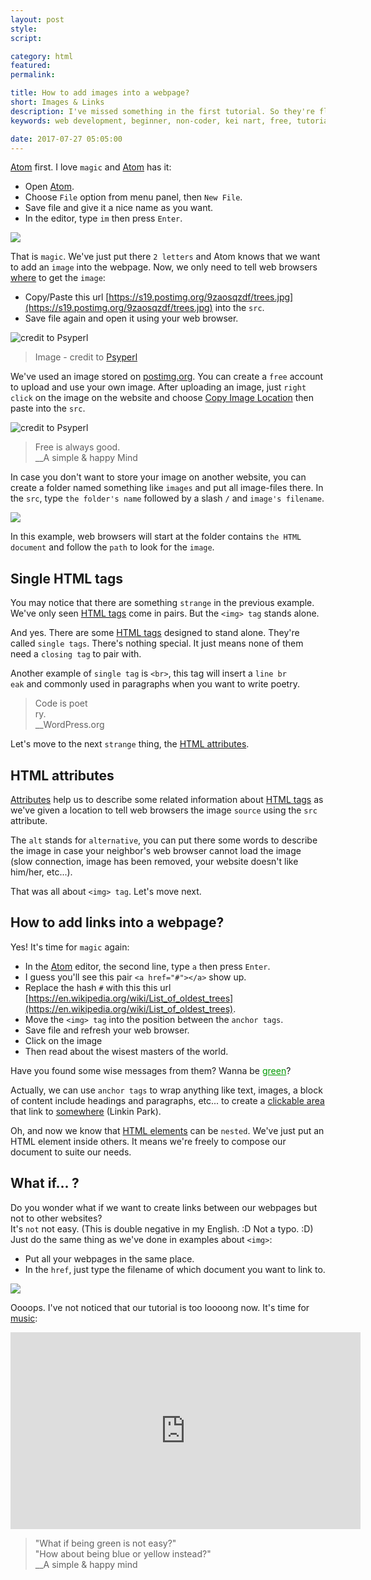 ```yaml
---
layout: post
style:
script:

category: html
featured:
permalink:

title: How to add images into a webpage?
short: Images & Links
description: I've missed something in the first tutorial. So they're flying over here. <br>Adding images into your webpage, creating links. <br>And... see Atom in Action.
keywords: web development, beginner, non-coder, kei nart, free, tutorial, coding, programming, code nart, html, image, link

date: 2017-07-27 05:05:00
---
```


[Atom](https://codenart.github.io/begin/#how-to-have-fun-doing-a-boring-task)
first. I love `magic` and
[Atom](https://codenart.github.io/begin/#how-to-have-fun-doing-a-boring-task)
has it:

- Open [Atom](https://codenart.github.io/begin/#how-to-have-fun-doing-a-boring-task).
- Choose `File` option from menu panel, then `New File`.
- Save file and give it a nice name as you want.
- In the editor, type `im` then press `Enter`.

![](/images/html-1/atom.jpg)

That is `magic`. We've just put there `2 letters` and Atom knows that we want
to add an `image` into the webpage. Now, we only need to tell web browsers
[where](https://s19.postimg.org/9zaosqzdf/trees.jpg) to get the `image`:

- Copy/Paste this url [https://s19.postimg.org/9zaosqzdf/trees.jpg](https://s19.postimg.org/9zaosqzdf/trees.jpg)
into the `src`.
- Save file again and open it using your web browser.

![credit to Psyperl](/images/html-1/trees.jpg)

> Image - credit to [Psyperl](https://github.com/psyperl)

We've used an image stored on [postimg.org](https://postimg.org/image/5dekkedu7/).
You can create a `free` account to upload and use your own image. After uploading
an image, just `right click` on the image on the website and choose
[Copy Image Location](https://postimg.org/image/5dekkedu7/) then paste into the `src`.

![credit to Psyperl](/images/html-1/postimage.jpg)

> Free is always good.  
> \_\_A simple & happy Mind

In case you don't want to store your image on another website, you can create a
folder named something like `images` and put all image-files there. In the `src`,
type `the folder's name` followed by a slash `/` and `image's filename`.

![](/images/html-1/relative.jpg)

In this example, web browsers will start at the folder contains `the HTML
document` and follow the `path` to look for the `image`.

## Single HTML tags

You may notice that there are something `strange` in the previous example. We've
only seen [HTML tags](https://developer.mozilla.org/en/docs/Web/HTML/Element)
come in pairs. But the `<img> tag` stands alone.

And yes. There are some [HTML tags](https://developer.mozilla.org/en/docs/Web/HTML/Element)
designed to stand alone. They're called `single tags`. There's nothing special.
It just means none of them need a `closing tag` to pair with.

Another example of `single tag` is `<br>`, this tag will insert a `line br`  
`eak` and commonly used in paragraphs when you want to write poetry.

> Code is poet  
> ry.  
> \_\_WordPress.org

Let's move to the next `strange` thing, the
[HTML attributes](https://developer.mozilla.org/en-US/docs/Web/HTML/Attributes).

## HTML attributes

[Attributes](https://developer.mozilla.org/en-US/docs/Web/HTML/Attributes) help
us to describe some related information about
[HTML tags](https://developer.mozilla.org/en/docs/Web/HTML/Element) as we've
given a location to tell web browsers the image `source` using the `src`
attribute.

The `alt` stands for `alternative`, you can put there some words to describe the
image in case your neighbor's web browser cannot load the image (slow connection,
image has been removed, your website doesn't like him/her, etc...).

That was all about `<img> tag`. Let's move next.

## How to add links into a webpage?

Yes! It's time for `magic` again:

- In the
[Atom](https://codenart.github.io/begin/#how-to-have-fun-doing-a-boring-task)
editor, the second line, type `a` then press `Enter`.
- I guess you'll see this pair `<a href="#"></a>` show up.
- Replace the hash `#` with this this url
[https://en.wikipedia.org/wiki/List_of_oldest_trees](https://en.wikipedia.org/wiki/List_of_oldest_trees).
- Move the `<img> tag` into the position between the `anchor tags`.
- Save file and refresh your web browser.
- Click on the image
- Then read about the wisest masters of the world.

<script src="https://gist.github.com/codenart/52baa4b077a7d30928c7019fdf357a7e.js"></script>

Have you found some wise messages from them? Wanna be
<a style="color: #009900" href="https://www.youtube.com/watch?v=rRZ-IxZ46ng">green</a>?

Actually, we can use `anchor tags` to wrap anything like text, images, a block
of content include headings and paragraphs, etc... to create a
[clickable area](https://www.youtube.com/watch?v=zsCD5XCu6CM) that link to
[somewhere](https://www.youtube.com/watch?v=zsCD5XCu6CM) (Linkin Park).

Oh, and now we know that
[HTML elements](https://developer.mozilla.org/en/docs/Web/HTML/Element) can be
`nested`. We've just put an HTML element inside others. It means we're freely to
compose our document to suite our needs.

## What if... ?

Do you wonder what if we want to create links between our webpages but not to
other websites?  
It's `not` not easy. (This is double negative in my English. :D Not a typo. :D)  
Just do the same thing as we've done in examples about `<img>`:

- Put all your webpages in the same place.
- In the `href`, just type the filename of which document you want to link to.

![](/images/html-1/link.jpg)

Oooops. I've not noticed that our tutorial is too loooong now.
It's time for [music](https://www.youtube.com/watch?v=rRZ-IxZ46ng):

<div class="video">
   <iframe width="560" height="315"
           src="https://www.youtube.com/embed/rRZ-IxZ46ng"
           frameborder="0" allowfullscreen>
   </iframe>
</div>

> "What if being green is not easy?"  
> "How about being blue or yellow instead?"  
> \_\_A simple & happy mind
